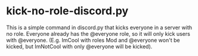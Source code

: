 # kick-no-role-discord.py
This is a simple command in discord.py that kicks everyone in a server with no role. Everyone already has the @everyone role, so it will only kick users with @everyone. (E.g. ImCool with roles Mod and @everyone won't be kicked, but ImNotCool with only @everyone will be kicked).
